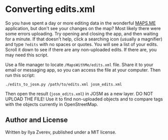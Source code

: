 # Converting edits.xml

So you have spent a day or more editing data in the wonderful [MAPS.ME](https://maps.me/en/download/)
application, but don't see your changes on the map? Most likely there were some errors uploading.
Try opening and closing the app, and then waiting for a minute. If that doesn't help, click a
searching icon (usually a magnifier) and type `?edits` with no spaces or quotes. You will see
a list of your edits. Scroll it down to see if there are any non-uploaded edits. If there are,
you may need this script.

Use a file manager to locate `/MapsWithMe/edits.xml` file. Share it to your email or messaging
app, so you can access the file at your computer. Then run this script:

    ./edits_to_josm.py /path/to/edits.xml josm_edits.xml

Then open the result (`josm_edits.xml`) in JOSM as a new layer. DO NOT UPLOAD THE FILE!
Use it to find non-uploaded objects and to compare tags with the objects currently in
OpenStreetMap.

## Author and License

Written by Ilya Zverev, published under a MIT license.
